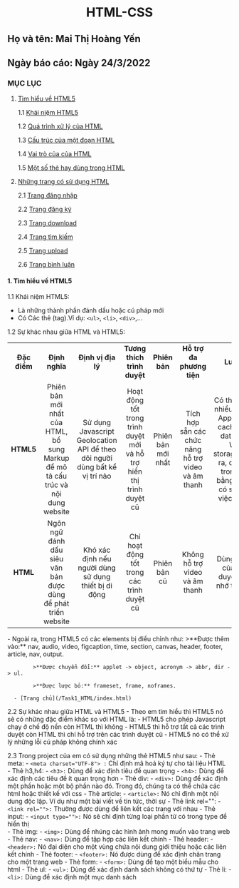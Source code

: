 # <div align="center"><p> HTML-CSS </p></div>
 ## Họ và tên: Mai Thị Hoàng Yến
 ## Ngày báo cáo: Ngày 24/3/2022
 ### MỤC LỤC
  1. [Tìm hiểu về HTML5](#lythuyet)
  
      1.1 [Khái niệm HTML5](#kn)
     
      1.2 [Quá trình xử lý của HTML](#qt)
     
      1.3 [Cấu trúc của một đoạn HTML](#ct)
     
      1.4 [Vai trò của của HTML](#vt)
      
      1.5 [Một số thẻ hay dùng trong HTML](#ms)
     
  2. [Những trang có sử dụng HTML](#thuchanh)  
  
      2.1 [Trang đăng nhập](#dn)
      
      2.2 [Trang đăng ký](#dk)
      
      2.3 [Trang download](#dow)
      
      2.4 [Trang tìm kiếm](#tk)
      
      2.5 [Trang upload](#up)
      
      2.6 [Trang bình luận](#cmt)
#### 1. Tìm hiểu về HTML5 <a name="lythuyet"></a>

1.1 Khái niệm HTML5:<a name="kn"></a> 
   - Là những thành phần đánh dấu hoặc cú pháp mới
   - Có Các thẻ (tag).Ví dụ: `<ul>`, `<li>`, `<div>`,...
 
1.2 Sự khác nhau giữa HTML và HTML5:
<table align="center">
   <tr>
     <td align="center" ><b>Đặc điểm</b></td>
        <td align="center"><b>Định nghĩa</b></td>
        <td align="center"><b>Định vị địa lý</b></td>
        <td align="center"><b>Tương thích trình duyệt</b></td>
        <td align="center"><b>Phiên bản</b></td>
        <td align="center"><b>Hỗ trợ đa phương tiện</b></td>
        <td align="center"><b>Lưu trữ</b></td>
        <td align="center"><b>Giao tiếp</b></td>
        <td align="center"><b>Đồ họa</b></td>  
   </tr>
   <tr>
       <td align="center"><b> HTML5</b></td>
       <td align="center">Phiên bản mới nhất của HTML, bổ sung Markup để mô tả cấu trúc và nội dung website</td>
       <td align="center">Sử dụng Javascript Geolocation API để theo dõi người dùng bất kể vị trí nào</td>
       <td align="center">Hoạt động tốt trong trình duyệt mới và hỗ trợ hiển thị trình duyệt cũ</td>
       <td align="center">Phiên bản mới nhất</td>
       <td align="center">Tích hợp sẵn các chức năng hỗ trợ video và âm thanh</td>
       <td align="center">Có thể lưu trữ nhiều nơi như Application cache, SQL database, Web storage.Ngoài ra, chạy JS trong nền bằng JS API có sẵn cho việc lưu trữ</td>
        <td align="center">Hỗ trợ Web Socket cho việc giao tiếp song song giữa Server và Client.</td>
        <td align="center">Đồ họa vector trong HTML5 hỗ trợ mặc định với Canvas và SVG</td>
   </tr>
   <tr>
        <td align="center"><b> HTML</b></td>
        <td align="center">Ngôn ngữ đánh dấu siêu văn bản được dùng để phát triển website</td>
        <td align="center">Khó xác định nếu người dùng sử dụng thiết bị di động</td>
        <td align="center">Chỉ hoạt động tốt trong các trình duyệt cũ</td>
        <td align="center">Phiên bản cũ</td>
        <td align="center"> Không hỗ trợ video và âm thanh</td>
        <td align="center">Dùng cache của trình duyệt là bộ nhớ tạm thời</td>
        <td align="center">Không hỗ trợ Web Socket cho việc giao tiếp giữa Client với Server</td>
        <td align="center">Đồ họa vector trong HTML phải dùng Sliver light, Adobe Flash, VML ...</td>
   </tr>
</table>
    - Ngoài ra, trong HTML5 có các elements bị điều chỉnh như:
            >**Được thêm vào:** nav, audio, video, figcaption, time, section, canvas, header, footer, article, nav, output.
            
            >**Được chuyển đổi:** applet -> object, acronym -> abbr, dir -> ul.
            
            >**Được lược bỏ:** frameset, frame, noframes.
 
      - [Trang chủ](/Task1_HTML/index.html)
   
2.2 Sự khác nhau giữa HTML và HTML5
     - Theo em tìm hiểu thì HTML5 nó sẽ có những đặc điểm khác so với HTML là:
       - HTML5 cho phép Javascript chạy ở chế độ nền còn HTML thì không
       - HTML5 thì hỗ trợ tất cả các trình duyệt còn HTML thì chỉ hỗ trợ trên các trình duyệt cũ
       - HTML5 nó có thể xử lý những lỗi cú pháp không chính xác
       
            
   2.3 Trong project của em có sử dụng những thẻ HTML5 như sau:
      - Thẻ meta:
        - `<meta charset="UTF-8"> :` Chỉ định mã hoá ký tự cho tài liệu HTML    
     - Thẻ h3,h4:
        - `<h3>:` Dùng để xác định tiêu đề quan trọng 
        - `<h4>:` Dùng để xác định các tiêu đề ít quan trọng hơn
      - Thẻ div:
        - `<div>:` Dùng để xác định một phần hoặc một bộ phần nào đó. Trong đó, chúng ta có thể chứa các html hoặc thiết kế với css 
      - Thẻ article:
        - `<article>:` Nó chỉ định một nội dung độc lập. Ví dụ như một bài viết về tin tức, thời sự 
      - Thẻ link rel="":
        - `<link rel="">:` Thường được dùng để liên kết các trang với nhau 
      - Thẻ input:
        - `<input type="">:` Nó sẽ chỉ định từng loại phần tử có trong type để hiển thị  
      - Thẻ img:
        - `<img>:` Dùng để nhúng các hình ảnh mong muốn vào trang web 
      - Thẻ nav:
        - `<nav>:` Dùng để tập hợp các liên kết chính 
      - Thẻ header:
        - `<header>:` Nó đại diện cho một vùng chứa nội dung giới thiệu hoặc các liên kết chính 
      - Thẻ footer:
        - `<footer>:` Nó được dùng để xác định chân trang cho một trang web 
      - Thẻ form:
        - `<form>:` Dùng để tạo một biểu mẫu cho html
      - Thẻ ul:
        - `<ul>:` Dùng để xác định danh sách không có thứ tự 
      - Thẻ li:
        - `<li>:` Dùng để xác định một mục danh sách 
